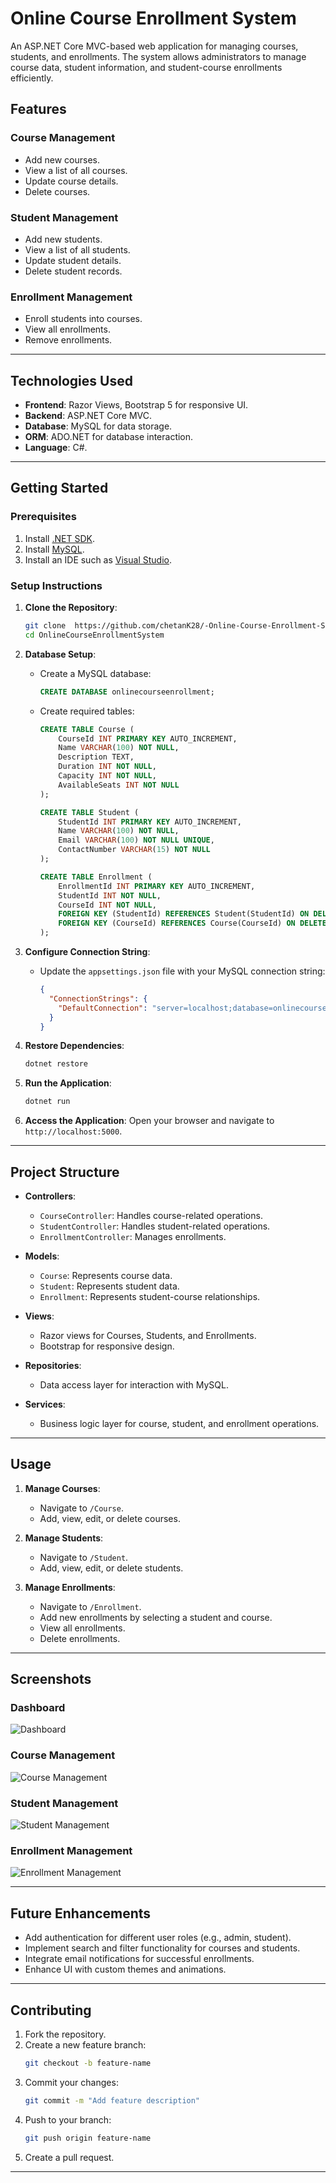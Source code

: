 
# **Online Course Enrollment System**

An ASP.NET Core MVC-based web application for managing courses, students, and enrollments. The system allows administrators to manage course data, student information, and student-course enrollments efficiently.

## **Features**

### **Course Management**
- Add new courses.
- View a list of all courses.
- Update course details.
- Delete courses.

### **Student Management**
- Add new students.
- View a list of all students.
- Update student details.
- Delete student records.

### **Enrollment Management**
- Enroll students into courses.
- View all enrollments.
- Remove enrollments.

---

## **Technologies Used**
- **Frontend**: Razor Views, Bootstrap 5 for responsive UI.
- **Backend**: ASP.NET Core MVC.
- **Database**: MySQL for data storage.
- **ORM**: ADO.NET for database interaction.
- **Language**: C#.

---

## **Getting Started**

### **Prerequisites**
1. Install [.NET SDK](https://dotnet.microsoft.com/download).
2. Install [MySQL](https://www.mysql.com/downloads/).
3. Install an IDE such as [Visual Studio](https://visualstudio.microsoft.com/).

### **Setup Instructions**
1. **Clone the Repository**:
   ```bash
   git clone  https://github.com/chetanK28/-Online-Course-Enrollment-System.git
   cd OnlineCourseEnrollmentSystem
   ```

2. **Database Setup**:
   - Create a MySQL database:
     ```sql
     CREATE DATABASE onlinecourseenrollment;
     ```
   - Create required tables:
     ```sql
     CREATE TABLE Course (
         CourseId INT PRIMARY KEY AUTO_INCREMENT,
         Name VARCHAR(100) NOT NULL,
         Description TEXT,
         Duration INT NOT NULL,
         Capacity INT NOT NULL,
         AvailableSeats INT NOT NULL
     );

     CREATE TABLE Student (
         StudentId INT PRIMARY KEY AUTO_INCREMENT,
         Name VARCHAR(100) NOT NULL,
         Email VARCHAR(100) NOT NULL UNIQUE,
         ContactNumber VARCHAR(15) NOT NULL
     );

     CREATE TABLE Enrollment (
         EnrollmentId INT PRIMARY KEY AUTO_INCREMENT,
         StudentId INT NOT NULL,
         CourseId INT NOT NULL,
         FOREIGN KEY (StudentId) REFERENCES Student(StudentId) ON DELETE CASCADE,
         FOREIGN KEY (CourseId) REFERENCES Course(CourseId) ON DELETE CASCADE
     );
     ```

3. **Configure Connection String**:
   - Update the `appsettings.json` file with your MySQL connection string:
     ```json
     {
       "ConnectionStrings": {
         "DefaultConnection": "server=localhost;database=onlinecourseenrollment;user=root;password=yourpassword;"
       }
     }
     ```

4. **Restore Dependencies**:
   ```bash
   dotnet restore
   ```

5. **Run the Application**:
   ```bash
   dotnet run
   ```

6. **Access the Application**:
   Open your browser and navigate to `http://localhost:5000`.

---

## **Project Structure**
- **Controllers**:
  - `CourseController`: Handles course-related operations.
  - `StudentController`: Handles student-related operations.
  - `EnrollmentController`: Manages enrollments.

- **Models**:
  - `Course`: Represents course data.
  - `Student`: Represents student data.
  - `Enrollment`: Represents student-course relationships.

- **Views**:
  - Razor views for Courses, Students, and Enrollments.
  - Bootstrap for responsive design.

- **Repositories**:
  - Data access layer for interaction with MySQL.

- **Services**:
  - Business logic layer for course, student, and enrollment operations.

---

## **Usage**
1. **Manage Courses**:
   - Navigate to `/Course`.
   - Add, view, edit, or delete courses.

2. **Manage Students**:
   - Navigate to `/Student`.
   - Add, view, edit, or delete students.

3. **Manage Enrollments**:
   - Navigate to `/Enrollment`.
   - Add new enrollments by selecting a student and course.
   - View all enrollments.
   - Delete enrollments.

---

## **Screenshots**
### **Dashboard**
![Dashboard](https://via.placeholder.com/800x400.png?text=Screenshot+Dashboard)

### **Course Management**
![Course Management](https://via.placeholder.com/800x400.png?text=Screenshot+Course+Management)

### **Student Management**
![Student Management](https://via.placeholder.com/800x400.png?text=Screenshot+Student+Management)

### **Enrollment Management**
![Enrollment Management](https://via.placeholder.com/800x400.png?text=Screenshot+Enrollment+Management)

---

## **Future Enhancements**
- Add authentication for different user roles (e.g., admin, student).
- Implement search and filter functionality for courses and students.
- Integrate email notifications for successful enrollments.
- Enhance UI with custom themes and animations.

---

## **Contributing**
1. Fork the repository.
2. Create a new feature branch:
   ```bash
   git checkout -b feature-name
   ```
3. Commit your changes:
   ```bash
   git commit -m "Add feature description"
   ```
4. Push to your branch:
   ```bash
   git push origin feature-name
   ```
5. Create a pull request.

---

